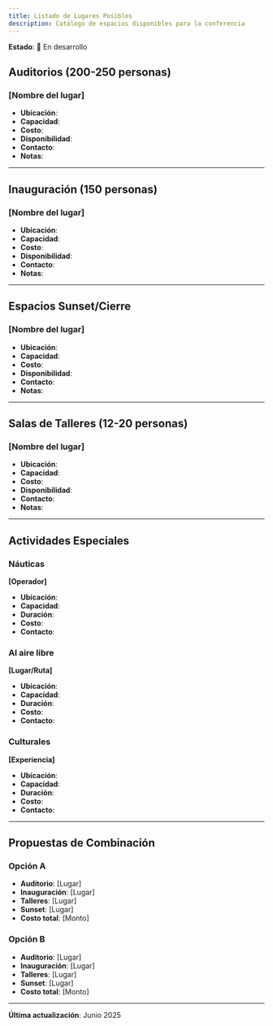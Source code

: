 ```yaml
---
title: Listado de Lugares Posibles
description: Catálogo de espacios disponibles para la conferencia
---
```


**Estado**: 🚧 En desarrollo

## Auditorios (200-250 personas)

### [Nombre del lugar]
- **Ubicación**: 
- **Capacidad**: 
- **Costo**: 
- **Disponibilidad**: 
- **Contacto**: 
- **Notas**: 

---

## Inauguración (150 personas)

### [Nombre del lugar]
- **Ubicación**: 
- **Capacidad**: 
- **Costo**: 
- **Disponibilidad**: 
- **Contacto**: 
- **Notas**: 

---

## Espacios Sunset/Cierre

### [Nombre del lugar]
- **Ubicación**: 
- **Capacidad**: 
- **Costo**: 
- **Disponibilidad**: 
- **Contacto**: 
- **Notas**: 

---

## Salas de Talleres (12-20 personas)

### [Nombre del lugar]
- **Ubicación**: 
- **Capacidad**: 
- **Costo**: 
- **Disponibilidad**: 
- **Contacto**: 
- **Notas**: 

---

## Actividades Especiales

### Náuticas
**[Operador]**
- **Ubicación**: 
- **Capacidad**: 
- **Duración**: 
- **Costo**: 
- **Contacto**: 

### Al aire libre
**[Lugar/Ruta]**
- **Ubicación**: 
- **Capacidad**: 
- **Duración**: 
- **Costo**: 
- **Contacto**: 

### Culturales
**[Experiencia]**
- **Ubicación**: 
- **Capacidad**: 
- **Duración**: 
- **Costo**: 
- **Contacto**: 

---

## Propuestas de Combinación

### Opción A
- **Auditorio**: [Lugar]
- **Inauguración**: [Lugar]
- **Talleres**: [Lugar]
- **Sunset**: [Lugar]
- **Costo total**: [Monto]

### Opción B
- **Auditorio**: [Lugar]
- **Inauguración**: [Lugar]
- **Talleres**: [Lugar]
- **Sunset**: [Lugar]
- **Costo total**: [Monto]

---

**Última actualización**: Junio 2025